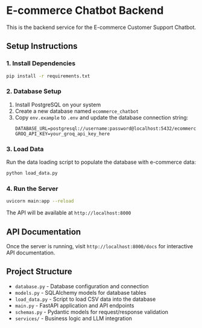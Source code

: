 # E-commerce Chatbot Backend

This is the backend service for the E-commerce Customer Support Chatbot.

## Setup Instructions

### 1. Install Dependencies
```bash
pip install -r requirements.txt
```

### 2. Database Setup
1. Install PostgreSQL on your system
2. Create a new database named `ecommerce_chatbot`
3. Copy `env.example` to `.env` and update the database connection string:
   ```
   DATABASE_URL=postgresql://username:password@localhost:5432/ecommerce_chatbot
   GROQ_API_KEY=your_groq_api_key_here
   ```

### 3. Load Data
Run the data loading script to populate the database with e-commerce data:
```bash
python load_data.py
```

### 4. Run the Server
```bash
uvicorn main:app --reload
```

The API will be available at `http://localhost:8000`

## API Documentation
Once the server is running, visit `http://localhost:8000/docs` for interactive API documentation.

## Project Structure
- `database.py` - Database configuration and connection
- `models.py` - SQLAlchemy models for database tables
- `load_data.py` - Script to load CSV data into the database
- `main.py` - FastAPI application and API endpoints
- `schemas.py` - Pydantic models for request/response validation
- `services/` - Business logic and LLM integration 